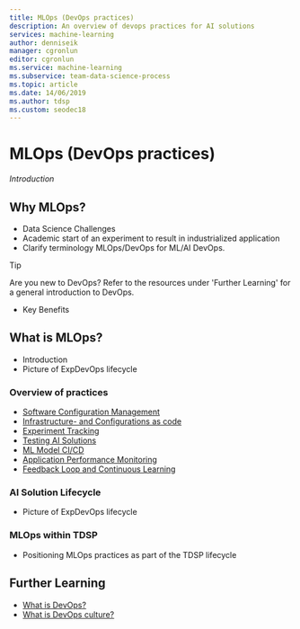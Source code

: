 ```yaml
---
title: MLOps (DevOps practices)
description: An overview of devops practices for AI solutions
services: machine-learning
author: denniseik
manager: cgronlun
editor: cgronlun
ms.service: machine-learning
ms.subservice: team-data-science-process
ms.topic: article
ms.date: 14/06/2019
ms.author: tdsp
ms.custom: seodec18
---
```

# MLOps (DevOps practices)

*Introduction*

## Why MLOps?
* Data Science Challenges
* Academic start of an experiment to result in industrialized application
* Clarify terminology MLOps/DevOps for ML/AI DevOps. 

>[!TIP]
> Are you new to DevOps? Refer to the resources under 'Further Learning' for a general introduction to DevOps. 

* Key Benefits
## What is MLOps?

* Introduction
* Picture of ExpDevOps lifecycle

### Overview of practices
* [Software Configuration Management](mlops-scm)
* [Infrastructure- and Configurations as code](mlops-iac-cac.md)
* [Experiment Tracking](mlops-tracking.md)
* [Testing AI Solutions](mlops-testing.md)
* [ML Model CI/CD](mlops-cicd.md)
* [Application Performance Monitoring](mlops-apm.md)
* [Feedback Loop and Continuous Learning](mlops-feedback.md)

### AI Solution Lifecycle
* Picture of ExpDevOps lifecycle

### MLOps within TDSP
* Positioning MLOps practices as part of the TDSP lifecycle

## Further Learning
* [What is DevOps?](https://docs.microsoft.com/en-us/azure/devops/learn/what-is-devops)
* [What is DevOps culture?](https://docs.microsoft.com/en-us/azure/devops/learn/what-is-devops-culture)
